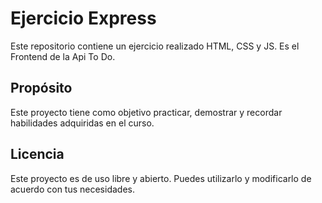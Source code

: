 # Ejercicio Express
Este repositorio contiene un ejercicio realizado HTML, CSS y JS. Es el Frontend de la Api To Do.

## Propósito
Este proyecto tiene como objetivo practicar, demostrar y recordar habilidades adquiridas en el curso.

## Licencia
Este proyecto es de uso libre y abierto. Puedes utilizarlo y modificarlo de acuerdo con tus necesidades.
